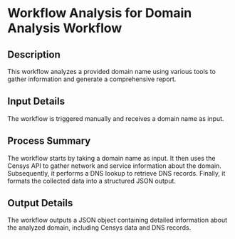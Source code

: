 # Workflow Analysis for Domain Analysis Workflow

## Description
This workflow analyzes a provided domain name using various tools to gather information and generate a comprehensive report.

## Input Details
The workflow is triggered manually and receives a domain name as input.

## Process Summary
The workflow starts by taking a domain name as input. It then uses the Censys API to gather network and service information about the domain. Subsequently, it performs a DNS lookup to retrieve DNS records. Finally, it formats the collected data into a structured JSON output.

## Output Details
The workflow outputs a JSON object containing detailed information about the analyzed domain, including Censys data and DNS records.
